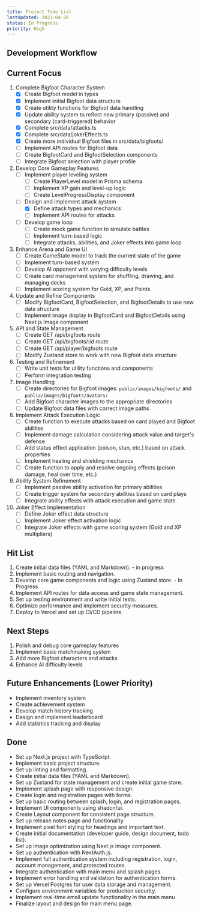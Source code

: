 ```yaml
---
title: Project Todo List
lastUpdated: 2023-04-20
status: In Progress
priority: High
---
```


## Development Workflow

## Current Focus

1. Complete Bigfoot Character System
   - [x] Create Bigfoot model in types
   - [x] Implement initial Bigfoot data structure
   - [x] Create utility functions for Bigfoot data handling
   - [x] Update ability system to reflect new primary (passive) and secondary (card-triggered) behavior
   - [x] Complete src/data/attacks.ts
   - [x] Complete src/data/jokerEffects.ts
   - [x] Create more individual Bigfoot files in src/data/bigfoots/
   - [ ] Implement API routes for Bigfoot data
   - [ ] Create BigfootCard and BigfootSelection components
   - [ ] Integrate Bigfoot selection with player profile

2. Develop Core Gameplay Features
   - [ ] Implement player leveling system
     - [ ] Create PlayerLevel model in Prisma schema
     - [ ] Implement XP gain and level-up logic
     - [ ] Create LevelProgressDisplay component
   - [ ] Design and implement attack system
     - [x] Define attack types and mechanics
     - [ ] Implement API routes for attacks
   - [ ] Develop game loop
     - [ ] Create mock game function to simulate battles
     - [ ] Implement turn-based logic
     - [ ] Integrate attacks, abilities, and Joker effects into game loop

3. Enhance Arena and Game UI
   - [ ] Create GameState model to track the current state of the game
   - [ ] Implement turn-based system
   - [ ] Develop AI opponent with varying difficulty levels
   - [ ] Create card management system for shuffling, drawing, and managing decks
   - [ ] Implement scoring system for Gold, XP, and Points

4. Update and Refine Components
   - [ ] Modify BigfootCard, BigfootSelection, and BigfootDetails to use new data structure
   - [ ] Implement image display in BigfootCard and BigfootDetails using Next.js Image component

5. API and State Management
   - [ ] Create GET /api/bigfoots route
   - [ ] Create GET /api/bigfoots/:id route
   - [ ] Create GET /api/player/bigfoots route
   - [ ] Modify Zustand store to work with new Bigfoot data structure

6. Testing and Refinement
   - [ ] Write unit tests for utility functions and components
   - [ ] Perform integration testing

7. Image Handling
   - [ ] Create directories for Bigfoot images: `public/images/bigfoots/` and `public/images/bigfoots/avatars/`
   - [ ] Add Bigfoot character images to the appropriate directories
   - [ ] Update Bigfoot data files with correct image paths

8. Implement Attack Execution Logic
   - [ ] Create function to execute attacks based on card played and Bigfoot abilities
   - [ ] Implement damage calculation considering attack value and target's defense
   - [ ] Add status effect application (poison, stun, etc.) based on attack properties
   - [ ] Implement healing and shielding mechanics
   - [ ] Create function to apply and resolve ongoing effects (poison damage, heal over time, etc.)

9. Ability System Refinement
   - [ ] Implement passive ability activation for primary abilities
   - [ ] Create trigger system for secondary abilities based on card plays
   - [ ] Integrate ability effects with attack execution and game state

10. Joker Effect Implementation
    - [ ] Define Joker effect data structure
    - [ ] Implement Joker effect activation logic
    - [ ] Integrate Joker effects with game scoring system (Gold and XP multipliers)

## Hit List
1. Create initial data files (YAML and Markdown). - in progress
2. Implement basic routing and navigation.
3. Develop core game components and logic using Zustand store. - In Progress
4. Implement API routes for data access and game state management.
5. Set up testing environment and write initial tests.
6. Optimize performance and implement security measures.
7. Deploy to Vercel and set up CI/CD pipeline.

## Next Steps
1. Polish and debug core gameplay features
2. Implement basic matchmaking system
3. Add more Bigfoot characters and attacks
4. Enhance AI difficulty levels

## Future Enhancements (Lower Priority)
- Implement inventory system
- Create achievement system
- Develop match history tracking
- Design and implement leaderboard
- Add statistics tracking and display

## Done
- Set up Next.js project with TypeScript.
- Implement basic project structure.
- Set up linting and formatting.
- Create initial data files (YAML and Markdown).
- Set up Zustand for state management and create initial game store.
- Implement splash page with responsive design.
- Create login and registration pages with forms.
- Set up basic routing between splash, login, and registration pages.
- Implement UI components using shadcn/ui.
- Create Layout component for consistent page structure.
- Set up release notes page and functionality.
- Implement pixel font styling for headings and important text.
- Create initial documentation (developer guide, design document, todo list).
- Set up image optimization using Next.js Image component.
- Set up authentication with NextAuth.js.
- Implement full authentication system including registration, login, account management, and protected routes.
- Integrate authentication with main menu and splash pages.
- Implement error handling and validation for authentication forms.
- Set up Vercel Postgres for user data storage and management.
- Configure environment variables for production security.
- Implement real-time email update functionality in the main menu
- Finalize layout and design for main menu page.